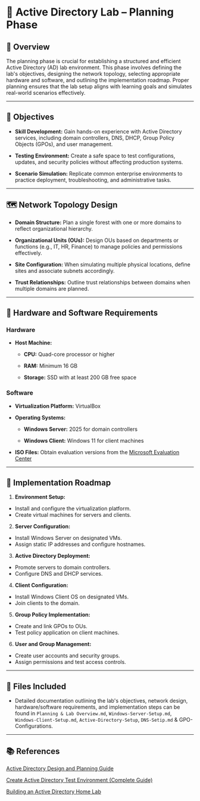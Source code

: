# 🧭 Active Directory Lab – Planning Phase

## 📘 Overview

The planning phase is crucial for establishing a structured and efficient Active Directory (AD) lab environment. This phase involves defining the lab's objectives, designing the network topology, selecting appropriate hardware and software, and outlining the implementation roadmap. Proper planning ensures that the lab setup aligns with learning goals and simulates real-world scenarios effectively.

---

## 🎯 Objectives

- **Skill Development:** Gain hands-on experience with Active Directory services, including domain controllers, DNS, DHCP, Group Policy Objects (GPOs), and user management.

- **Testing Environment:** Create a safe space to test configurations, updates, and security policies without affecting production systems.

- **Scenario Simulation:** Replicate common enterprise environments to practice deployment, troubleshooting, and administrative tasks.

---

## 🗺️ Network Topology Design

- **Domain Structure:** Plan a single forest with one or more domains to reflect organizational hierarchy.

- **Organizational Units (OUs):** Design OUs based on departments or functions (e.g., IT, HR, Finance) to manage policies and permissions effectively.

- **Site Configuration:** When simulating multiple physical locations, define sites and associate subnets accordingly.

- **Trust Relationships:** Outline trust relationships between domains when multiple domains are planned.

---

## 🧰 Hardware and Software Requirements

### Hardware

- **Host Machine:**

  - **CPU:** Quad-core processor or higher

  - **RAM:** Minimum 16 GB

  - **Storage:** SSD with at least 200 GB free space

### Software

- **Virtualization Platform:** VirtualBox

- **Operating Systems:**

  - **Windows Server:** 2025 for domain controllers

  - **Windows Client:** Windows 11 for client machines

- **ISO Files:** Obtain evaluation versions from the [Microsoft Evaluation Center](https://www.microsoft.com/en-us/evalcenter/)

---

## 📝 Implementation Roadmap

1. **Environment Setup:**
  - Install and configure the virtualization platform.
  - Create virtual machines for servers and clients.

2. **Server Configuration:**
  - Install Windows Server on designated VMs.
  - Assign static IP addresses and configure hostnames.

3. **Active Directory Deployment:**
  - Promote servers to domain controllers.
  - Configure DNS and DHCP services.

4. **Client Configuration:**
  - Install Windows Client OS on designated VMs.
  - Join clients to the domain.

5. **Group Policy Implementation:**
  - Create and link GPOs to OUs.
  - Test policy application on client machines.

6. **User and Group Management:**
  - Create user accounts and security groups.
  - Assign permissions and test access controls.

---

## 📂 Files Included

- Detailed documentation outlining the lab's objectives, network design, hardware/software requirements, and implementation steps can be found in `Planning & Lab Overview.md`, `Windows-Server-Setup.md`, `Windows-Client-Setup.md`, `Active-Directory-Setup`, `DNS-Setip.md` & GPO-Configurations.
 
---

## 📚 References

[Active Directory Design and Planning Guide](https://learn.microsoft.com/en-us/windows-server/identity/ad-ds/plan/ad-ds-design-and-planning)

[Create Active Directory Test Environment (Complete Guide)](https://activedirectorypro.com/create-active-directory-test-environment/)

[Building an Active Directory Home Lab](https://medium.com/@gwenilorac/empowering-your-learning-journey-building-an-active-directory-home-lab-807c436a7f04)
